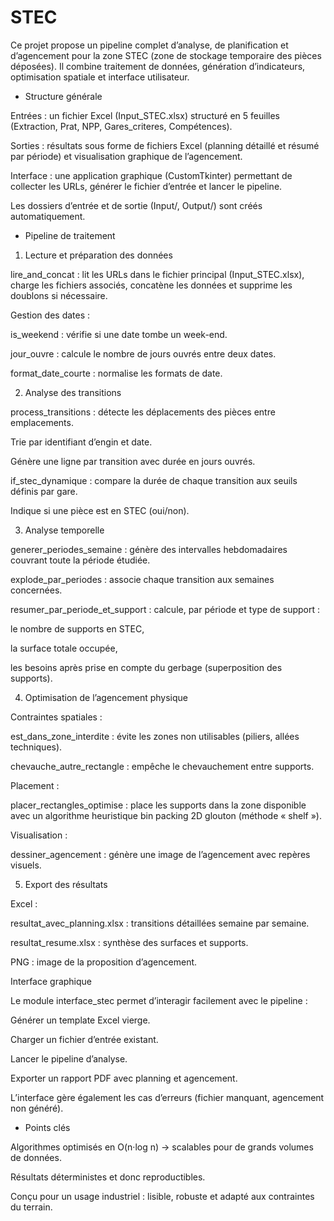 # STEC

Ce projet propose un pipeline complet d’analyse, de planification et d’agencement pour la zone STEC (zone de stockage temporaire des pièces déposées).
Il combine traitement de données, génération d’indicateurs, optimisation spatiale et interface utilisateur.

- Structure générale

Entrées : un fichier Excel (Input_STEC.xlsx) structuré en 5 feuilles (Extraction, Prat, NPP, Gares_criteres, Compétences).

Sorties : résultats sous forme de fichiers Excel (planning détaillé et résumé par période) et visualisation graphique de l’agencement.

Interface : une application graphique (CustomTkinter) permettant de collecter les URLs, générer le fichier d’entrée et lancer le pipeline.

Les dossiers d’entrée et de sortie (Input/, Output/) sont créés automatiquement.

- Pipeline de traitement
  
1. Lecture et préparation des données

lire_and_concat : lit les URLs dans le fichier principal (Input_STEC.xlsx), charge les fichiers associés, concatène les données et supprime les doublons si nécessaire.

Gestion des dates :

is_weekend : vérifie si une date tombe un week-end.

jour_ouvre : calcule le nombre de jours ouvrés entre deux dates.

format_date_courte : normalise les formats de date.

2. Analyse des transitions

process_transitions : détecte les déplacements des pièces entre emplacements.

Trie par identifiant d’engin et date.

Génère une ligne par transition avec durée en jours ouvrés.

if_stec_dynamique : compare la durée de chaque transition aux seuils définis par gare.

Indique si une pièce est en STEC (oui/non).

3. Analyse temporelle

generer_periodes_semaine : génère des intervalles hebdomadaires couvrant toute la période étudiée.

explode_par_periodes : associe chaque transition aux semaines concernées.

resumer_par_periode_et_support : calcule, par période et type de support :

le nombre de supports en STEC,

la surface totale occupée,

les besoins après prise en compte du gerbage (superposition des supports).

4. Optimisation de l’agencement physique

Contraintes spatiales :

est_dans_zone_interdite : évite les zones non utilisables (piliers, allées techniques).

chevauche_autre_rectangle : empêche le chevauchement entre supports.

Placement :

placer_rectangles_optimise : place les supports dans la zone disponible avec un algorithme heuristique bin packing 2D glouton (méthode « shelf »).

Visualisation :

dessiner_agencement : génère une image de l’agencement avec repères visuels.

5. Export des résultats

Excel :

resultat_avec_planning.xlsx : transitions détaillées semaine par semaine.

resultat_resume.xlsx : synthèse des surfaces et supports.

PNG : image de la proposition d’agencement.

 Interface graphique

Le module interface_stec permet d’interagir facilement avec le pipeline :

Générer un template Excel vierge.

Charger un fichier d’entrée existant.

Lancer le pipeline d’analyse.

Exporter un rapport PDF avec planning et agencement.

L’interface gère également les cas d’erreurs (fichier manquant, agencement non généré).

- Points clés

Algorithmes optimisés en O(n·log n) → scalables pour de grands volumes de données.

Résultats déterministes et donc reproductibles.

Conçu pour un usage industriel : lisible, robuste et adapté aux contraintes du terrain.
